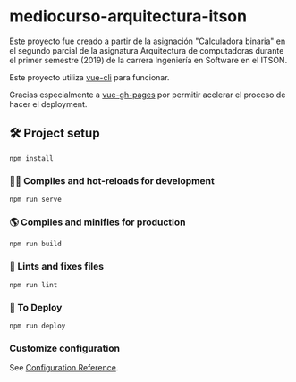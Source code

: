 # mediocurso-arquitectura-itson

Este proyecto fue creado a partir de la asignación "Calculadora binaria" en el segundo parcial de la asignatura Arquitectura de computadoras durante el primer semestre (2019) de la carrera Ingeniería en Software en el ITSON.

Este proyecto utiliza [vue-cli](https://github.com/vuejs/vue-cli) para funcionar.

Gracias especialmente a [vue-gh-pages](https://github.com/KieferSivitz/vue-gh-pages) por permitir acelerar el proceso de hacer el deployment.

## 🛠️ Project setup

```
npm install
```

### 👨‍💻️ Compiles and hot-reloads for development

```
npm run serve
```

### 🌎 Compiles and minifies for production

```
npm run build
```

### 🔧 Lints and fixes files

```
npm run lint
```

### 🚀 To Deploy

```
npm run deploy
```

### Customize configuration

See [Configuration Reference](https://cli.vuejs.org/config/).
